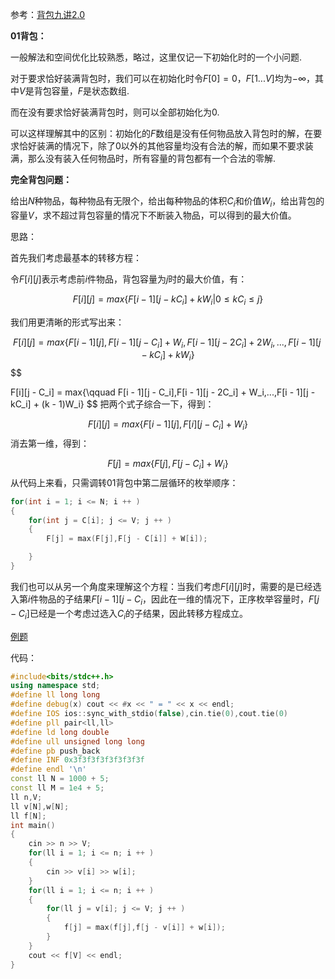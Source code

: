参考：[背包九讲2.0](https://github.com/tianyicui/pack/blob/master/V2.pdf)

**$01$背包：**

一般解法和空间优化比较熟悉，略过，这里仅记一下初始化时的一个小问题.

对于要求恰好装满背包时，我们可以在初始化时令$F[0] = 0$，$F[1...V]$均为$-\infty$，其中$V$是背包容量，$F$是状态数组.

而在没有要求恰好装满背包时，则可以全部初始化为$0$.

可以这样理解其中的区别：初始化的$F$数组是没有任何物品放入背包时的解，在要求恰好装满的情况下，除了$0$以外的其他容量均没有合法的解，而如果不要求装满，那么没有装入任何物品时，所有容量的背包都有一个合法的零解.


**完全背包问题：**

给出$N$种物品，每种物品有无限个，给出每种物品的体积$C_i$和价值$W_i$，给出背包的容量$V$，求不超过背包容量的情况下不断装入物品，可以得到的最大价值。

思路：

首先我们考虑最基本的转移方程：

令$F[i][j]$表示考虑前$i$件物品，背包容量为$j$时的最大价值，有：

$$
F[i][j] = max\{F[i - 1][j - kC_i] + kW_i | 0 \leq kC_i \leq j\}
$$

我们用更清晰的形式写出来：

$$
F[i][j] = max\{F[i - 1][j],F[i - 1][j - C_i] + W_i,F[i - 1][j - 2C_i] + 2W_i,...,F[i - 1][j - kC_i] + kW_i\}
$$
$$

F[i][j - C_i] = max\{\qquad F[i - 1][j - C_i],F[i - 1][j - 2C_i] + W_i,...,F[i - 1][j - kC_i] + (k - 1)W_i\}
$$
把两个式子综合一下，得到：

$$
F[i][j] = max\{F[i - 1][j],F[i][j - C_i] + W_i\}
$$
消去第一维，得到：

$$
F[j] = max\{F[j],F[j - C_i] + W_i\}
$$
从代码上来看，只需调转$01$背包中第二层循环的枚举顺序：

```cpp
for(int i = 1; i <= N; i ++ )
{
    for(int j = C[i]; j <= V; j ++ )
    {
        F[j] = max(F[j],F[j - C[i]] + W[i]); 

    }
}
```
我们也可以从另一个角度来理解这个方程：当我们考虑$F[i][j]$时，需要的是已经选入第$i$件物品的子结果$F[i - 1][j - C_i$，因此在一维的情况下，正序枚举容量时，$F[j - C_i]$已经是一个考虑过选入$C_i$的子结果，因此转移方程成立。

[例题](https://www.acwing.com/problem/content/3/)

代码：

```cpp
#include<bits/stdc++.h>
using namespace std;
#define ll long long
#define debug(x) cout << #x << " = " << x << endl;
#define IOS ios::sync_with_stdio(false),cin.tie(0),cout.tie(0)
#define pll pair<ll,ll>
#define ld long double
#define ull unsigned long long
#define pb push_back
#define INF 0x3f3f3f3f3f3f3f3f
#define endl '\n'
const ll N = 1000 + 5;
const ll M = 1e4 + 5;
ll n,V;
ll v[N],w[N];
ll f[N];
int main()
{
	cin >> n >> V;
	for(ll i = 1; i <= n; i ++ )
	{
		cin >> v[i] >> w[i];
	}
	for(ll i = 1; i <= n; i ++ )
	{
		for(ll j = v[i]; j <= V; j ++ )
		{
			f[j] = max(f[j],f[j - v[i]] + w[i]);
		}
	}
	cout << f[V] << endl;
}
```



